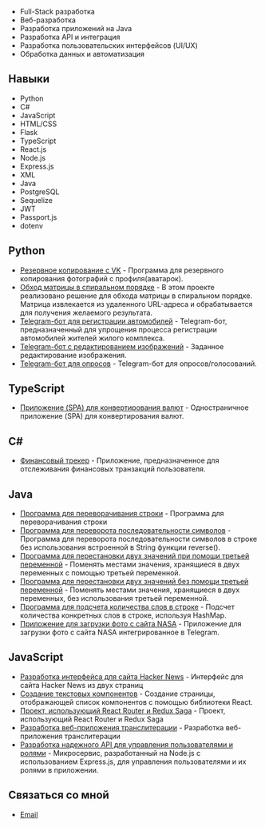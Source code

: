 
- Full-Stack разработка
- Веб-разработка
- Разработка приложений на Java
- Разработка API и интеграция
- Разработка пользовательских интерфейсов (UI/UX)
- Обработка данных и автоматизация

## Навыки

- Python
- C#
- JavaScript
- HTML/CSS
- Flask
- TypeScript
- React.js
- Node.js
- Express.js
- XML
- Java
- PostgreSQL
- Sequelize
- JWT
- Passport.js
- dotenv

## Python

- [Резервное копирование с VK](https://github.com/pyLexxDramma/photo_vk) - Программа для резервного копирования фотографий с профиля(аватарок).
- [Обход матрицы в спиральном порядке](https://github.com/pyLexxDramma/spiral_matrix) -  В этом проекте реализовано решение для обхода матрицы в спиральном порядке. Матрица извлекается из удаленного URL-адреса и обрабатывается для получения желаемого результата.
- [Telegram-бот для регистрации автомобилей](https://github.com/pyLexxDramma/car_registration_bot) -  Telegram-бот, предназначенный для упрощения процесса регистрации автомобилей жителей жилого комплекса.
- [Telegram-бот с редактированием изображений](https://github.com/pyLexxDramma/image_telebot) - Заданное редактирование изображения.
- [Telegram-бот для опросов](https://github.com/pyLexxDramma/bot_questionnaire) - Telegram-бот для опросов/голосований.

## TypeScript

- [Приложение (SPA) для конвертирования валют](https://github.com/pyLexxDramma/currency_converter) - Одностраничное приложение (SPA) для конвертирования валют.
  
##  C#
  
- [Финансовый трекер](https://github.com/pyLexxDramma/financial_tracker) - Приложение, предназначенное для отслеживания финансовых транзакций пользователя.

## Java

- [Программа для переворачивания строки](https://github.com/pyLexxDramma/reverse_string) - Программа для переворачивания строки
- [Программа для переворота последовательности символов](https://github.com/pyLexxDramma/reverse_character_sequence) - Программа для переворота последовательности символов в строке без использования встроенной в String функции reverse().
- [Программа для перестановки двух значений при помощи третьей переменной](https://github.com/pyLexxDramma/swap_values) - Поменять местами значения, хранящиеся в двух переменных с помощью третьей переменной.
- [Программа для перестановки двух значений без помощи третьей переменной](https://github.com/pyLexxDramma/swap_values_without_temp) - Поменять местами значения, хранящиеся в двух переменных, без использования третьей переменной.
- [Программа для подсчета количества слов в строке](https://github.com/pyLexxDramma/word_count) - Подсчет количества конкретных слов в строке, используя HashMap.
- [Приложение для загрузки фото с сайта NASA](https://github.com/pyLexxDramma/nasa_bot) - Приложение для загрузки фото с сайта NASA интегрированное в Telegram.

## JavaScript

- [Разработка интерфейса для сайта Hacker News](https://github.com/pyLexxDramma/hacker_news) - Интерфейс для сайта Hacker News из двух страниц
- [Создание текстовых компонентов](https://github.com/pyLexxDramma/my-text-components) - Создание страницы, отображающей список компонентов с помощью библиотеки React.
- [Проект, использующий React Router и Redux Saga](https://github.com/pyLexxDramma/list_and_details) - Проект, использующий React Router и Redux Saga
- [Разработка веб-приложения транслитерации](https://github.com/pyLexxDramma/transliteration-app) - Разработка веб-приложения транслитерации
- [Разработка надежного API для управления пользователями и ролями](https://github.com/pyLexxDramma/UserService) - Микросервис, разработанный на Node.js с использованием Express.js, для управления пользователями и их ролями в приложении.
  
## Связаться со мной
- [Email](lexxdramma@vk.com)
